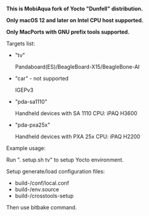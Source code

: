 **This is MobiAqua fork of Yocto "Dunfell" distribution.**

**Only macOS 12 and later on Intel CPU host supported.**

**Only MacPorts with GNU prefix tools supported.**

  Targets list:

  - "tv"

    Pandaboard(ES)/BeagleBoard-X15/BeagleBone-AI

  - "car" - not supported

    IGEPv3

  - "pda-sa1110"

    Handheld devices with SA 1110 CPU: iPAQ H3600

  - "pda-pxa25x"

    Handheld devices with PXA 25x CPU: iPAQ H2200

  Example usage:

  Run ". setup.sh tv" to setup Yocto environment.

  Setup generate/load configuration files:
  - build-<target>/conf/local.conf
  - build-<target>/env.source
  - build-<target>/crosstools-setup

  Then use bitbake command.
